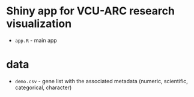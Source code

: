 # Shiny app for VCU-ARC research visualization

- `app.R` - main app

# data

- `demo.csv` - gene list with the associated metadata (numeric, scientific, categorical, character)